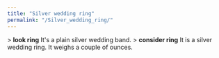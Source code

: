 ```yaml
---
title: "Silver wedding ring"
permalink: "/Silver_wedding_ring/"
---
```


\> **look ring**
It's a plain silver wedding band.
\> **consider ring**
It is a silver wedding ring.
It weighs a couple of ounces.